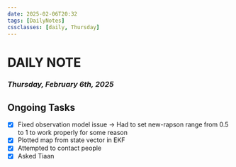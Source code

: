 ```yaml
---
date: 2025-02-06T20:32
tags: [DailyNotes]
cssclasses: [daily, Thursday]
---
```

# DAILY NOTE
### *Thursday, February 6th, 2025*

## Ongoing Tasks
- [x] Fixed observation model issue -> Had to set new-rapson range from 0.5 to 1 to work properly for some reason 
- [x] Plotted map from state vector in EKF
- [x] Attempted to contact people
- [x] Asked Tiaan